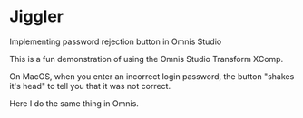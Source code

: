 # Jiggler
Implementing password rejection button in Omnis Studio

This is a fun demonstration of using the Omnis Studio Transform XComp.

On MacOS, when you enter an incorrect login password, the button "shakes it's head" to tell you that it was not correct.

Here I do the same thing in Omnis.
